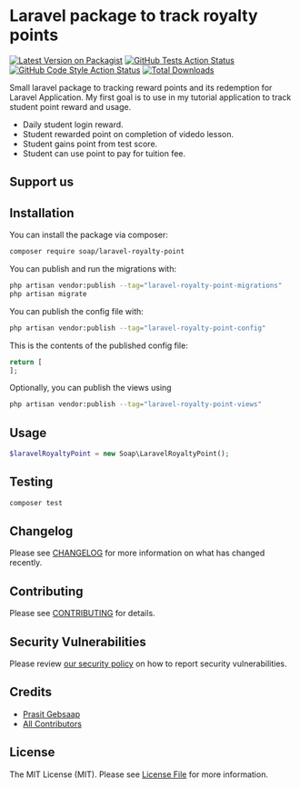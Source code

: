 # Laravel package to track royalty points

[![Latest Version on Packagist](https://img.shields.io/packagist/v/soap/laravel-royalty-point.svg?style=flat-square)](https://packagist.org/packages/soap/laravel-royalty-point)
[![GitHub Tests Action Status](https://img.shields.io/github/workflow/status/soap/laravel-royalty-point/run-tests?label=tests)](https://github.com/soap/laravel-royalty-point/actions?query=workflow%3Arun-tests+branch%3Amain)
[![GitHub Code Style Action Status](https://img.shields.io/github/workflow/status/soap/laravel-royalty-point/Check%20&%20fix%20styling?label=code%20style)](https://github.com/soap/laravel-royalty-point/actions?query=workflow%3A"Check+%26+fix+styling"+branch%3Amain)
[![Total Downloads](https://img.shields.io/packagist/dt/soap/laravel-royalty-point.svg?style=flat-square)](https://packagist.org/packages/soap/laravel-royalty-point)

Small laravel package to tracking reward points and its redemption for Laravel Application. My first goal is to use in my tutorial application to track student point reward and usage.
- Daily student login reward.
- Student rewarded point on completion of videdo lesson.
- Student gains point from test score.
- Student can use point to pay for tuition fee.

## Support us


## Installation

You can install the package via composer:

```bash
composer require soap/laravel-royalty-point
```

You can publish and run the migrations with:

```bash
php artisan vendor:publish --tag="laravel-royalty-point-migrations"
php artisan migrate
```

You can publish the config file with:

```bash
php artisan vendor:publish --tag="laravel-royalty-point-config"
```

This is the contents of the published config file:

```php
return [
];
```

Optionally, you can publish the views using

```bash
php artisan vendor:publish --tag="laravel-royalty-point-views"
```

## Usage

```php
$laravelRoyaltyPoint = new Soap\LaravelRoyaltyPoint();

```

## Testing

```bash
composer test
```

## Changelog

Please see [CHANGELOG](CHANGELOG.md) for more information on what has changed recently.

## Contributing

Please see [CONTRIBUTING](https://github.com/spatie/.github/blob/main/CONTRIBUTING.md) for details.

## Security Vulnerabilities

Please review [our security policy](../../security/policy) on how to report security vulnerabilities.

## Credits

- [Prasit Gebsaap](https://github.com/soap)
- [All Contributors](../../contributors)

## License

The MIT License (MIT). Please see [License File](LICENSE.md) for more information.
